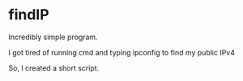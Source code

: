 # findIP
Incredibly simple program.

I got tired of running cmd and typing ipconfig to find my public IPv4

So, I created a short script.
